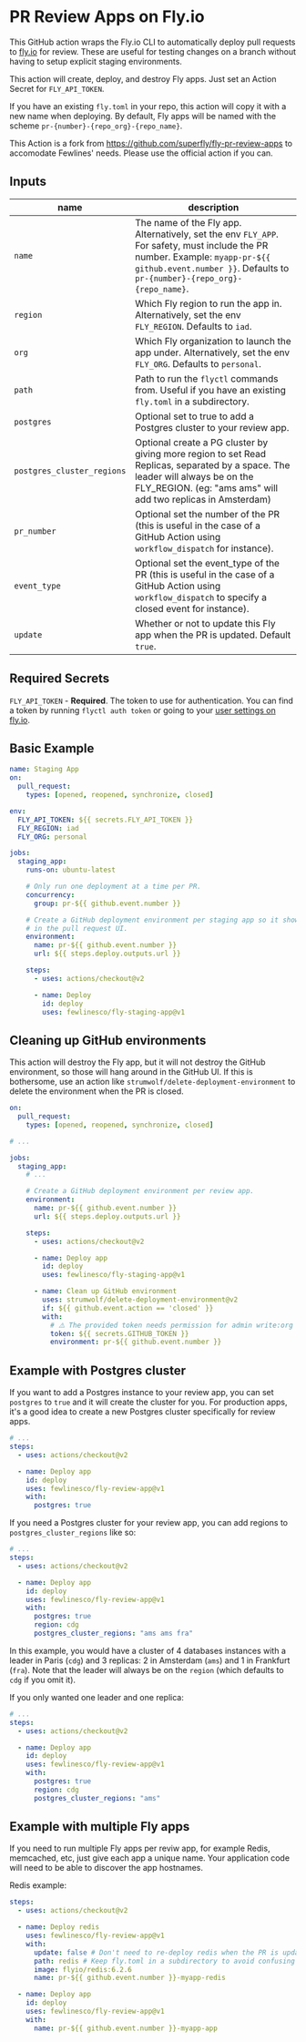 # PR Review Apps on Fly.io

This GitHub action wraps the Fly.io CLI to automatically deploy pull requests to [fly.io](http://fly.io) for review. These are useful for testing changes on a branch without having to setup explicit staging environments.

This action will create, deploy, and destroy Fly apps. Just set an Action Secret for `FLY_API_TOKEN`.

If you have an existing `fly.toml` in your repo, this action will copy it with a new name when deploying. By default, Fly apps will be named with the scheme `pr-{number}-{repo_org}-{repo_name}`.

This Action is a fork from https://github.com/superfly/fly-pr-review-apps to accomodate Fewlines' needs. Please use the official action if you can.

## Inputs

| name                       | description                                                                                                                                                                                              |
| -------------------------- | -------------------------------------------------------------------------------------------------------------------------------------------------------------------------------------------------------- |
| `name`                     | The name of the Fly app. Alternatively, set the env `FLY_APP`. For safety, must include the PR number. Example: `myapp-pr-${{ github.event.number }}`. Defaults to `pr-{number}-{repo_org}-{repo_name}`. |
| `region`                   | Which Fly region to run the app in. Alternatively, set the env `FLY_REGION`. Defaults to `iad`.                                                                                                          |
| `org`                      | Which Fly organization to launch the app under. Alternatively, set the env `FLY_ORG`. Defaults to `personal`.                                                                                            |
| `path`                     | Path to run the `flyctl` commands from. Useful if you have an existing `fly.toml` in a subdirectory.                                                                                                     |
| `postgres`                 | Optional set to true to add a Postgres cluster to your review app.                                                                                                                                       |
| `postgres_cluster_regions` | Optional create a PG cluster by giving more region to set Read Replicas, separated by a space. The leader will always be on the FLY_REGION. (eg: "ams ams" will add two replicas in Amsterdam)           |
| `pr_number`                | Optional set the number of the PR (this is useful in the case of a GitHub Action using `workflow_dispatch` for instance).                                                                                |
| `event_type`               | Optional set the event_type of the PR (this is useful in the case of a GitHub Action using `workflow_dispatch` to specify a closed event for instance).                                                  |
| `update`                   | Whether or not to update this Fly app when the PR is updated. Default `true`.                                                                                                                            |

## Required Secrets

`FLY_API_TOKEN` - **Required**. The token to use for authentication. You can find a token by running `flyctl auth token` or going to your [user settings on fly.io](https://fly.io/user/personal_access_tokens).

## Basic Example

```yaml
name: Staging App
on:
  pull_request:
    types: [opened, reopened, synchronize, closed]

env:
  FLY_API_TOKEN: ${{ secrets.FLY_API_TOKEN }}
  FLY_REGION: iad
  FLY_ORG: personal

jobs:
  staging_app:
    runs-on: ubuntu-latest

    # Only run one deployment at a time per PR.
    concurrency:
      group: pr-${{ github.event.number }}

    # Create a GitHub deployment environment per staging app so it shows up
    # in the pull request UI.
    environment:
      name: pr-${{ github.event.number }}
      url: ${{ steps.deploy.outputs.url }}

    steps:
      - uses: actions/checkout@v2

      - name: Deploy
        id: deploy
        uses: fewlinesco/fly-staging-app@v1
```

## Cleaning up GitHub environments

This action will destroy the Fly app, but it will not destroy the GitHub environment, so those will hang around in the GitHub UI. If this is bothersome, use an action like `strumwolf/delete-deployment-environment` to delete the environment when the PR is closed.

```yaml
on:
  pull_request:
    types: [opened, reopened, synchronize, closed]

# ...

jobs:
  staging_app:
    # ...

    # Create a GitHub deployment environment per review app.
    environment:
      name: pr-${{ github.event.number }}
      url: ${{ steps.deploy.outputs.url }}

    steps:
      - uses: actions/checkout@v2

      - name: Deploy app
        id: deploy
        uses: fewlinesco/fly-staging-app@v1

      - name: Clean up GitHub environment
        uses: strumwolf/delete-deployment-environment@v2
        if: ${{ github.event.action == 'closed' }}
        with:
          # ⚠️ The provided token needs permission for admin write:org
          token: ${{ secrets.GITHUB_TOKEN }}
          environment: pr-${{ github.event.number }}
```

## Example with Postgres cluster

If you want to add a Postgres instance to your review app, you can set `postgres` to `true` and it will create the cluster for you.
For production apps, it's a good idea to create a new Postgres cluster specifically for review apps.

```yaml
# ...
steps:
  - uses: actions/checkout@v2

  - name: Deploy app
    id: deploy
    uses: fewlinesco/fly-review-app@v1
    with:
      postgres: true
```

If you need a Postgres cluster for your review app, you can add regions to `postgres_cluster_regions` like so:

```yaml
# ...
steps:
  - uses: actions/checkout@v2

  - name: Deploy app
    id: deploy
    uses: fewlinesco/fly-review-app@v1
    with:
      postgres: true
      region: cdg
      postgres_cluster_regions: "ams ams fra"
```

In this example, you would have a cluster of 4 databases instances with a leader in Paris (`cdg`) and 3 replicas: 2 in Amsterdam (`ams`) and 1 in Frankfurt (`fra`).
Note that the leader will always be on the `region` (which defaults to `cdg` if you omit it).

If you only wanted one leader and one replica:

```yaml
# ...
steps:
  - uses: actions/checkout@v2

  - name: Deploy app
    id: deploy
    uses: fewlinesco/fly-review-app@v1
    with:
      postgres: true
      region: cdg
      postgres_cluster_regions: "ams"
```

## Example with multiple Fly apps

If you need to run multiple Fly apps per reviw app, for example Redis, memcached, etc, just give each app a unique name. Your application code will need to be able to discover the app hostnames.

Redis example:

```yaml
steps:
  - uses: actions/checkout@v2

  - name: Deploy redis
    uses: fewlinesco/fly-review-app@v1
    with:
      update: false # Don't need to re-deploy redis when the PR is updated
      path: redis # Keep fly.toml in a subdirectory to avoid confusing flyctl
      image: flyio/redis:6.2.6
      name: pr-${{ github.event.number }}-myapp-redis

  - name: Deploy app
    id: deploy
    uses: fewlinesco/fly-review-app@v1
    with:
      name: pr-${{ github.event.number }}-myapp-app
```

